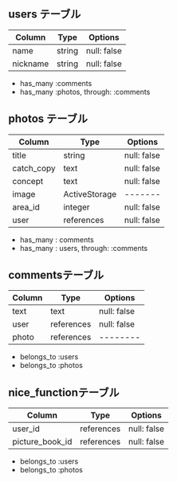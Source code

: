 ## users テーブル

| Column | Type | Options |
| ---------- | -------- | -------- |
| name | string | null: false |
| nickname | string | null: false|

- has_many :comments
- has_many :photos, through: :comments

## photos テーブル

| Column | Type | Options |
| ---------- | -------- | -------- |
| title      | string | null: false |
| catch_copy | text | null: false |
| concept      | text | null: false |
| image    | ActiveStorage | ------- |
| area_id | integer | null: false |
| user | references | null: false  |

- has_many : comments
- has_many : users, through: :comments


## commentsテーブル

|  Column | Type | Options |
| ------------ | ------- | ---------- |
| text      | text | null: false |
| user | references | null: false |
| photo |  references  | -------- | 

- belongs_to :users
- belongs_to :photos

## nice_functionテーブル

|  Column | Type | Options |
| ------------ | ------- | ---------- |
| user_id | references | null: false |
| picture_book_id |  references  | null: false | 


- belongs_to :users
- belongs_to :photos